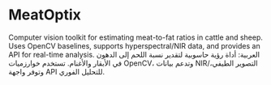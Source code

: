 # MeatOptix
 Computer vision toolkit for estimating meat-to-fat ratios in cattle and sheep. Uses OpenCV baselines, supports hyperspectral/NIR data, and provides an API for real-time analysis.  العربية: أداة رؤية حاسوبية لتقدير نسبة اللحم إلى الدهون في الأبقار والأغنام. تستخدم خوارزميات OpenCV، وتدعم بيانات NIR/التصوير الطيفي، وتوفر واجهة API للتحليل الفوري.
